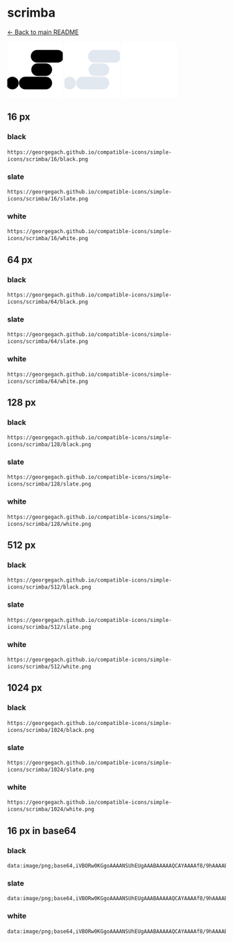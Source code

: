 # scrimba

[← Back to main README](../../README.md)


<img src="./128/black.png" width="128" alt="scrimba black icon" />
<img src="./128/slate.png" width="128" alt="scrimba slate icon" />
<img src="./128/white.png" width="128" alt="scrimba white icon" />

## 16 px

### black
```
https://georgegach.github.io/compatible-icons/simple-icons/scrimba/16/black.png
```

### slate
```
https://georgegach.github.io/compatible-icons/simple-icons/scrimba/16/slate.png
```

### white
```
https://georgegach.github.io/compatible-icons/simple-icons/scrimba/16/white.png
```

## 64 px

### black
```
https://georgegach.github.io/compatible-icons/simple-icons/scrimba/64/black.png
```

### slate
```
https://georgegach.github.io/compatible-icons/simple-icons/scrimba/64/slate.png
```

### white
```
https://georgegach.github.io/compatible-icons/simple-icons/scrimba/64/white.png
```

## 128 px

### black
```
https://georgegach.github.io/compatible-icons/simple-icons/scrimba/128/black.png
```

### slate
```
https://georgegach.github.io/compatible-icons/simple-icons/scrimba/128/slate.png
```

### white
```
https://georgegach.github.io/compatible-icons/simple-icons/scrimba/128/white.png
```

## 512 px

### black
```
https://georgegach.github.io/compatible-icons/simple-icons/scrimba/512/black.png
```

### slate
```
https://georgegach.github.io/compatible-icons/simple-icons/scrimba/512/slate.png
```

### white
```
https://georgegach.github.io/compatible-icons/simple-icons/scrimba/512/white.png
```

## 1024 px

### black
```
https://georgegach.github.io/compatible-icons/simple-icons/scrimba/1024/black.png
```

### slate
```
https://georgegach.github.io/compatible-icons/simple-icons/scrimba/1024/slate.png
```

### white
```
https://georgegach.github.io/compatible-icons/simple-icons/scrimba/1024/white.png
```

## 16 px in base64

### black
```
data:image/png;base64,iVBORw0KGgoAAAANSUhEUgAAABAAAAAQCAYAAAAf8/9hAAAABmJLR0QA/wD/AP+gvaeTAAAAzUlEQVQ4jcXRMU6CQRAF4E8wMcRAbOjtbDwAJyAcg4aGHg9gbW3hJUisPYEhUFDYQgIhIYQCG4OJP8VSbPRn145Jpph9+2bem+HccZHBOxigVoJ94yVFbmKBIpHrSqLBDS4zCq9yFp7RVm61wCQ34Q2tSMkX+hhleBxJc399T+NPqR38K6oJ7Acz3GGD9bHuYRXLHOJe8PWAVzRONK3hFuP4cSd422IiffcCHzG5ImwW9sKC9glb8BkXVSxRxyOecC3cfVGS7+j+bnLeOADtpjqVA1onSgAAAABJRU5ErkJggg==
```

### slate
```
data:image/png;base64,iVBORw0KGgoAAAANSUhEUgAAABAAAAAQCAYAAAAf8/9hAAAABmJLR0QA/wD/AP+gvaeTAAABIUlEQVQ4jcVRu0oDURScufeKBHwsQiAgBltBwVKwF/8ivU1s9FME/QlBLP0BIbhFLGxEjJJEFPJqQty9Y5E1asherHS6wxzmcQ7w32CIfGj29h15BKPCNOe9f5fRWa5AqzUoJiaNJawGPF5NHpNYH0l0oYQg5oMVGq3uCYg9zK4qEnHQwRl7lSLdkZTtcQiLg3Ixqn2FyIEk9/zSvRdYnqJuy6Vo63PIvcFvkStAMhFRJREDqgOqE7h2FpXve67R7pyD3IRQs2l6nFh7QWBp3APQWC4bVYB36wBuJkZP7U5f4CKEDslHQduhyATv1krLG5MKAoeZ2cjT1wGOQgKCBj8qePhDA1Mx0mn/LbpcWOm1jeEuZnzIe980c2k1ZPD3+AC7lmue5X2GPgAAAABJRU5ErkJggg==
```

### white
```
data:image/png;base64,iVBORw0KGgoAAAANSUhEUgAAABAAAAAQCAYAAAAf8/9hAAAABmJLR0QA/wD/AP+gvaeTAAAA0ElEQVQ4jcXRrUpEURTF8d8dLsgUsdh9AJNJsIvRN5hu0aKPIuhLCGL0AQzDDDhhsiAiBoMW0bAM3nCF6zlB0AWHE/bH2v+9+W81pWCSPRxjPBD+wHmpeD3Jfcp6GhUGWENbIVipIZxi1zBqMK85XGO7N8kbDpqmmVbqSNImuRvgXvTzSjv4vZLsJ5klue3eTZKtfk6b5AKbmOIEl1j9oecYG5j1XV46tuck88rdk2TZ7zjytVl4x6L7S3r9hoAjTHCGKzxix/DtH3BYMfhjfQJYtqjOSHGzDAAAAABJRU5ErkJggg==
```

